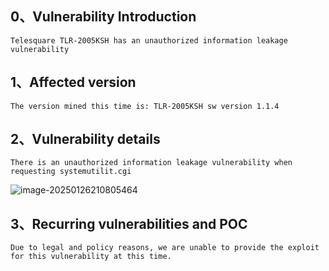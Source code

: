 ## 0、Vulnerability Introduction

```
Telesquare TLR-2005KSH has an unauthorized information leakage vulnerability
```

## 1、Affected version

```
The version mined this time is: TLR-2005KSH sw version 1.1.4
```

## 2、Vulnerability details

```
There is an unauthorized information leakage vulnerability when requesting systemutilit.cgi
```

![image-20250126210805464](D:\Desktop\Telesquare\11\image-20250126210805464.png)

## 3、Recurring vulnerabilities and POC

```
Due to legal and policy reasons, we are unable to provide the exploit for this vulnerability at this time.
```